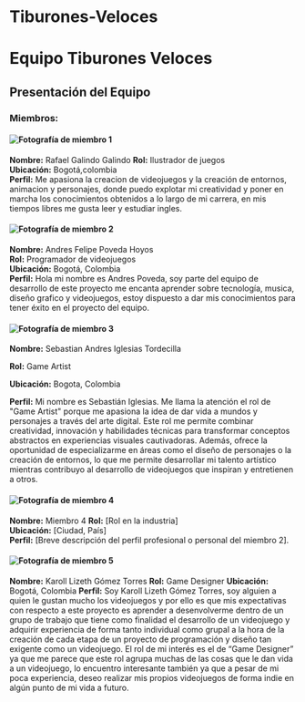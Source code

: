 # Tiburones-Veloces
# Equipo Tiburones Veloces

## Presentación del Equipo 

### Miembros:

#### ![Fotografía de miembro 1](ruta/foto1.jpg)
**Nombre:** Rafael Galindo Galindo 
**Rol:** Ilustrador de juegos  
**Ubicación:** Bogotá,colombia  
**Perfil:** Me apasiona la creacion de videojuegos y la creación de entornos, animacion y personajes, donde puedo explotar mi creatividad y poner en marcha los conocimientos obtenidos a lo largo de mi carrera, en mis tiempos libres me gusta leer y estudiar ingles.

#### ![Fotografía de miembro 2](E:/Foto/Foto2.jpg)
**Nombre:** Andres Felipe Poveda Hoyos   
**Rol:** Programador de videojuegos  
**Ubicación:** Bogotá, Colombia  
**Perfil:** Hola mi nombre es Andres Poveda, soy parte del equipo de desarrollo de este proyecto me encanta aprender sobre tecnología, musica, diseño grafico y videojuegos, estoy dispuesto a dar mis conocimientos para tener éxito en el proyecto del equipo.

#### ![Fotografía de miembro 3](ruta/foto2.jpg)
**Nombre:** Sebastian Andres Iglesias Tordecilla

**Rol:** Game Artist

**Ubicación:** Bogota, Colombia

**Perfil:** Mi nombre es Sebastián Iglesias. Me llama la atención el rol de "Game Artist" porque me apasiona la idea de dar vida a mundos y personajes a través del arte digital. Este rol me permite combinar creatividad, innovación y habilidades técnicas para transformar conceptos abstractos en experiencias visuales cautivadoras. Además, ofrece la oportunidad de especializarme en áreas como el diseño de personajes o la creación de entornos, lo que me permite desarrollar mi talento artístico mientras contribuyo al desarrollo de videojuegos que inspiran y entretienen a otros.

#### ![Fotografía de miembro 4](ruta/foto2.jpg)
**Nombre:** Miembro  4
**Rol:** [Rol en la industria]  
**Ubicación:** [Ciudad, País]  
**Perfil:** [Breve descripción del perfil profesional o personal del miembro 2].

#### ![Fotografía de miembro 5](ruta/foto2.jpg)
**Nombre:** Karoll Lizeth Gómez Torres
**Rol:** Game Designer 
**Ubicación:** Bogotá, Colombia 
**Perfil:** Soy Karoll Lizeth Gómez Torres, soy alguien a quien le gustan mucho los videojuegos y por ello es que mis expectativas con respecto a este proyecto es aprender a desenvolverme dentro de un grupo de trabajo que tiene como finalidad el desarrollo de un videojuego y adquirir experiencia de forma tanto individual como grupal a la hora de la creación de cada etapa de un proyecto de programación y diseño tan exigente como un videojuego. El rol de mi interés es el de “Game Designer” ya que me parece que este rol agrupa muchas de las cosas que le dan vida a un videojuego, lo encuentro interesante también ya que a pesar de mi poca experiencia, deseo realizar mis propios videojuegos de forma indie en algún punto de mi vida a futuro. 
